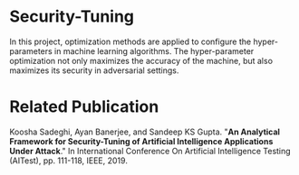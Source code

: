 # Security-Tuning
In this project, optimization methods are applied to configure the hyper-parameters in machine learning algorithms. The hyper-parameter optimization not only maximizes the accuracy of the machine, but also maximizes its security in adversarial settings.

# Related Publication
Koosha Sadeghi, Ayan Banerjee, and Sandeep KS Gupta. "<b>An Analytical Framework for Security-Tuning of Artificial Intelligence Applications Under Attack</b>." In International Conference On Artificial Intelligence Testing (AITest), pp. 111-118, IEEE, 2019.
